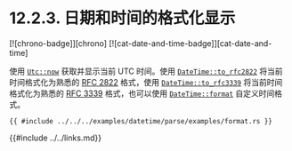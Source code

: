 # 12.2.3. 日期和时间的格式化显示

[![chrono-badge]][chrono] [![cat-date-and-time-badge]][cat-date-and-time]

使用 [`Utc::now`] 获取并显示当前 UTC 时间。使用 [`DateTime::to_rfc2822`] 将当前时间格式化为熟悉的 [RFC 2822] 格式，使用 [`DateTime::to_rfc3339`] 将当前时间格式化为熟悉的 [RFC 3339] 格式，也可以使用 [`DateTime::format`] 自定义时间格式。

```rust,edition2018
{{ #include ../../../examples/datetime/parse/examples/format.rs }}
```

[`DateTime::format`]: https://docs.rs/chrono/*/chrono/struct.DateTime.html#method.format
[`DateTime::to_rfc2822`]: https://docs.rs/chrono/*/chrono/struct.DateTime.html#method.to_rfc2822
[`DateTime::to_rfc3339`]: https://docs.rs/chrono/*/chrono/struct.DateTime.html#method.to_rfc3339
[`Utc::now`]: https://docs.rs/chrono/*/chrono/offset/struct.Utc.html#method.now

[RFC 2822]: https://www.ietf.org/rfc/rfc2822.txt
[RFC 3339]: https://www.ietf.org/rfc/rfc3339.txt

{{#include ../../links.md}}
